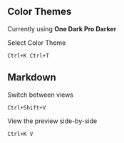 ## Color Themes

Currently using **One Dark Pro Darker**

Select Color Theme
```
Ctrl+K Ctrl+T
```

## Markdown

Switch between views
```
Ctrl+Shift+V
```

View the preview side-by-side
```
Ctrl+K V
```